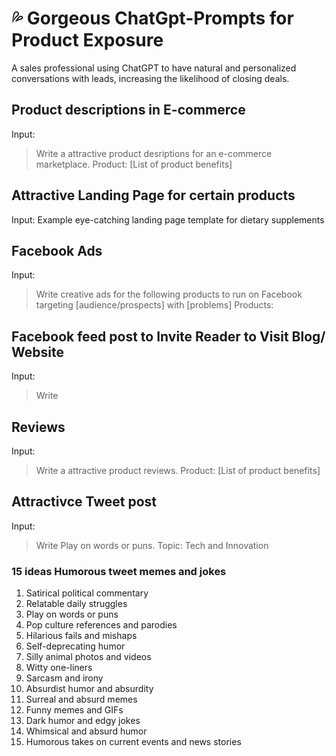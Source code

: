 # 💦 Gorgeous ChatGpt-Prompts for Product Exposure
A sales professional using ChatGPT to have natural and personalized conversations with leads, increasing the likelihood of closing deals.

## Product descriptions in E-commerce
Input:
> Write a attractive product desriptions for an e-commerce marketplace. 
Product: 
[List of product benefits]

## Attractive Landing Page for certain products
Input: Example eye-catching landing page template for dietary supplements 

## Facebook Ads 
Input: 
>Write creative ads for the following products to run on Facebook targeting [audience/prospects] with [problems]
Products:


## Facebook feed post to Invite Reader to Visit Blog/ Website
Input:
>Write 

## Reviews 
Input:
>Write a attractive product reviews. 
Product: 
[List of product benefits]

## Attractivce Tweet post
Input:
>Write Play on words or puns.
Topic: Tech and Innovation

### 15 ideas Humorous tweet memes and jokes 

1. Satirical political commentary
2. Relatable daily struggles
3. Play on words or puns
4. Pop culture references and parodies
5. Hilarious fails and mishaps
6. Self-deprecating humor
6. Silly animal photos and videos
7. Witty one-liners
8. Sarcasm and irony
9. Absurdist humor and absurdity
10. Surreal and absurd memes
11. Funny memes and GIFs
12. Dark humor and edgy jokes
13. Whimsical and absurd humor
14. Humorous takes on current events and news stories

